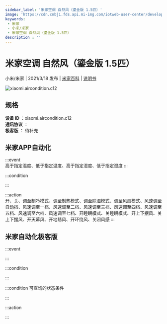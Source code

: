```yaml
---
sidebar_label: '米家空调 自然风（鎏金版 1.5匹）'
image: 'https://cdn.cnbj1.fds.api.mi-img.com/iotweb-user-center/developer_1679047839770ZdIvN4pV.png?GalaxyAccessKeyId=AKVGLQWBOVIRQ3XLEW&Expires=9223372036854775807&Signature=KFYr8s6DRVc0Q+e6cqGwoMuw+Xc='
keywords: 
 - 米家
 - 小米/米家
 - 米家空调 自然风（鎏金版 1.5匹）
description : ''
---
```

# 米家空调 自然风（鎏金版 1.5匹）

小米/米家 | 2021/3/18 发布 | [米家百科](https://home.mi.com/webapp/content/baike/product/index.html?model=xiaomi.aircondition.c12) | [说明书](https://home.mi.com/views/introduction.html?model=xiaomi.aircondition.c12&region=cn)

![xiaomi.aircondition.c12](https://cdn.cnbj1.fds.api.mi-img.com/iotweb-user-center/developer_1679047839770ZdIvN4pV.png?GalaxyAccessKeyId=AKVGLQWBOVIRQ3XLEW&Expires=9223372036854775807&Signature=KFYr8s6DRVc0Q+e6cqGwoMuw+Xc=)

## 规格  
> 
**设备 ID** ：xiaomi.aircondition.c12  
**通讯协议** ：  
**极客版**  ： 待补充 


## 米家APP自动化  

:::event  
高于指定温度、低于指定温度、高于指定湿度、低于指定湿度
:::

:::condition  

:::

:::action   
开、关、调至制冷模式、调至制热模式、调至除湿模式、调至风扇模式、风速调至自动挡、风速调至一档、风速调至二档、风速调至三档、风速调至四档、风速调至五档、风速调至六档、风速调至七档、开睡眠模式、关睡眠模式、开上下摆风、关上下摆风、开天幕风、开地毯风、开环绕风、关闭风感
:::

## 米家自动化极客版  

:::event  

:::

:::condition  

:::

:::condition 可查询的状态条件  

:::

:::action  

:::

        
